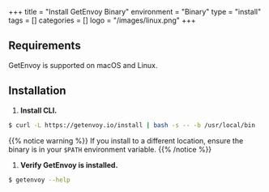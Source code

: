 +++
title = "Install GetEnvoy Binary"
environment = "Binary"
type = "install"
tags = []
categories = []
logo = "/images/linux.png"
+++

## Requirements ##

GetEnvoy is supported on macOS and Linux.

## Installation ##

1. **Install CLI.**
```sh
$ curl -L https://getenvoy.io/install | bash -s -- -b /usr/local/bin
```
{{% notice warning %}}
If you install to a different location, ensure the binary is in your `$PATH` environment variable.
{{% /notice %}}

1. **Verify GetEnvoy is installed.**
```sh
$ getenvoy --help
```
